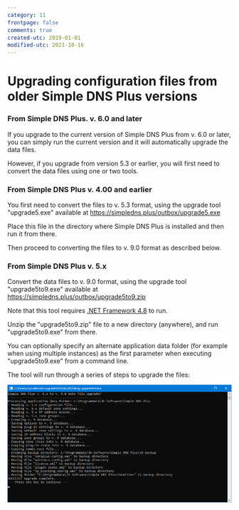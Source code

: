 ```yaml
---
category: 11
frontpage: false
comments: true
created-utc: 2019-01-01
modified-utc: 2021-10-16
---
```

# Upgrading configuration files from older Simple DNS Plus versions

### From Simple DNS Plus. v. 6.0 and later

If you upgrade to the current version of Simple DNS Plus from v. 6.0 or later, you can simply run the current version and it will automatically upgrade the data files.

However, if you upgrade from version 5.3 or earlier, you will first need to convert the data files using one or two tools.

### From Simple DNS Plus v. 4.00 and earlier

You first need to convert the files to v. 5.3 format, using the upgrade tool "upgrade5.exe" available at <https://simpledns.plus/outbox/upgrade5.exe>

Place this file in the directory where Simple DNS Plus is installed and then run it from there.

Then proceed to converting the files to v. 9.0 format as described below.

### From Simple DNS Plus v. 5.x

Convert the data files to v. 9.0 format, using the upgrade tool "upgrade5to9.exe" available at <https://simpledns.plus/outbox/upgrade5to9.zip>

Note that this tool requires [.NET Framework 4.8](https://dotnet.microsoft.com/download/dotnet-framework/net48) to run.

Unzip the "upgrade5to9.zip" file to a new directory (anywhere), and run "upgrade5to9.exe" from there.

You can optionally specify an alternate application data folder (for example when using multiple instances) as the first parameter when executing "upgrade5to9.exe" from a command line.

The tool will run through a series of steps to upgrade the files:

![](/img/124/upgrade5to9.png)

